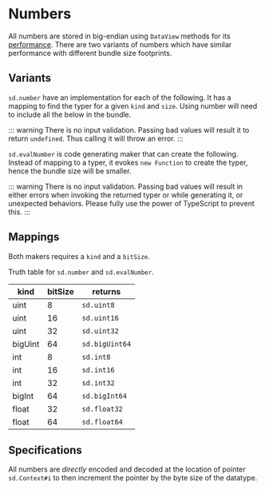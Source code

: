 # Numbers

All numbers are stored in big-endian using `DataView` methods for its [performance](https://v8.dev/blog/dataview). There are two variants of numbers which have similar performance with different bundle size footprints.

## Variants

`sd.number` have an implementation for each of the following. It has a mapping to find the typer for a given `kind` and `size`. Using number will need to include all the below in the bundle.

::: warning
There is no input validation. Passing bad values will result it to return `undefined`. Thus calling it will throw an error.
:::

`sd.evalNumber` is code generating maker that can create the following. Instead of mapping to a typer, it evokes `new Function` to create the typer, hence the bundle size will be smaller.

::: warning
There is no input validation. Passing bad values will result in either errors when invoking the returned typer or while generating it, or unexpected behaviors. Please fully use the power of TypeScript to prevent this.
:::

## Mappings

Both makers requires a `kind` and a `bitSize`.

Truth table for `sd.number` and `sd.evalNumber`.

| kind    | bitSize | returns        |
| ------- | ------- | -------------- |
| uint    | 8       | `sd.uint8`     |
| uint    | 16      | `sd.uint16`    |
| uint    | 32      | `sd.uint32`    |
| bigUint | 64      | `sd.bigUint64` |
| int     | 8       | `sd.int8`      |
| int     | 16      | `sd.int16`     |
| int     | 32      | `sd.int32`     |
| bigInt  | 64      | `sd.bigInt64`  |
| float   | 32      | `sd.float32`   |
| float   | 64      | `sd.float64`   |

## Specifications

All numbers are _directly_ encoded and decoded at the location of pointer `sd.Context#i` to then increment the pointer by the byte size of the datatype.
